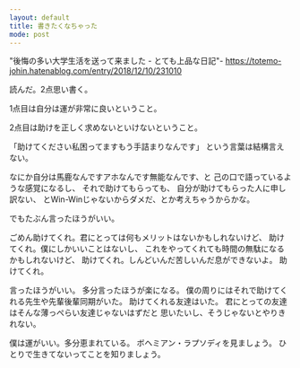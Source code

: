 ```yaml
---
layout: default
title: 書きたくなちゃった
mode: post
---
```


"後悔の多い大学生活を送って来ました - とても上品な日記"- https://totemo-johin.hatenablog.com/entry/2018/12/10/231010

読んだ。2点思い書く。

1点目は自分は運が非常に良いということ。

2点目は助けを正しく求めないといけないということ。

「助けてください私困ってますもう手詰まりなんです」
という言葉は結構言えない。

なにか自分は馬鹿なんですアホなんです無能なんです、と
己の口で語っているような感覚になるし、
それで助けてもらっても、
自分が助けてもらった人に申し訳ない、
とWin-Winじゃないからダメだ、とか考えちゃうからかな。

でもたぶん言ったほうがいい。

ごめん助けてくれ。君にとっては何もメリットはないかもしれないけど、
助けてくれ。僕にしかいいことはないし、
これをやってくれても時間の無駄になるかもしれないけど、
助けてくれ。しんどいんだ苦しいんだ息ができないよ。
助けてくれ。

言ったほうがいい。
多分言ったほうが楽になる。
僕の周りにはそれで助けてくれる先生や先輩後輩同期がいた。
助けてくれる友達はいた。
君にとっての友達はそんな薄っぺらい友達じゃないはずだと
思いたいし、そうじゃないとやりきれない。

僕は運がいい。多分恵まれている。
ボヘミアン・ラプソディを見ましょう。
ひとりで生きてないってことを知りましょう。
